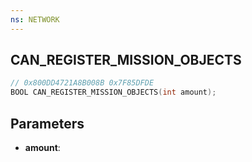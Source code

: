 ```yaml
---
ns: NETWORK
---
```

## CAN_REGISTER_MISSION_OBJECTS

```c
// 0x800DD4721A8B008B 0x7F85DFDE
BOOL CAN_REGISTER_MISSION_OBJECTS(int amount);
```

## Parameters
* **amount**:
